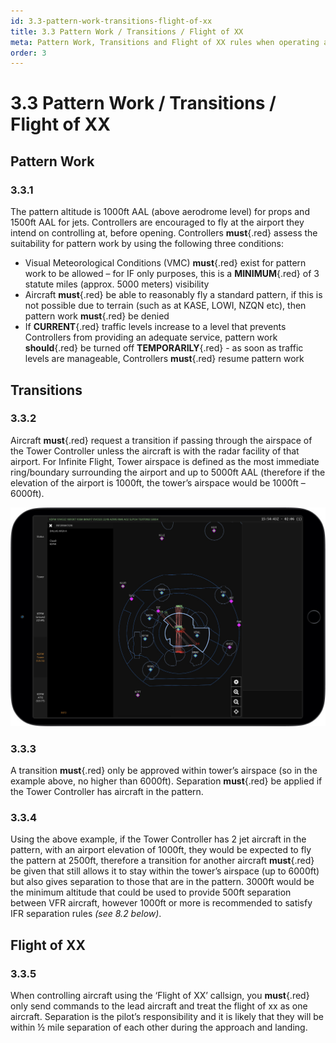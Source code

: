 ```yaml
---
id: 3.3-pattern-work-transitions-flight-of-xx
title: 3.3 Pattern Work / Transitions / Flight of XX
meta: Pattern Work, Transitions and Flight of XX rules when operating a tower facility within Infinite Flight.
order: 3
---
```


# 3.3  Pattern Work / Transitions / Flight of XX

 

## Pattern Work



### 3.3.1    

The pattern altitude is 1000ft AAL (above aerodrome level) for props and 1500ft AAL for jets. Controllers are encouraged to fly at the airport they intend on controlling at, before opening. Controllers **must**{.red} assess the suitability for pattern work by using the following three conditions:

 

- Visual Meteorological Conditions (VMC) **must**{.red} exist for pattern work to be allowed – for IF only purposes, this is a **MINIMUM**{.red} of 3 statute miles (approx. 5000 meters) visibility
- Aircraft **must**{.red} be able to reasonably fly a standard pattern, if this is not possible due to terrain (such as at KASE, LOWI, NZQN etc), then pattern work **must**{.red} be denied
- If **CURRENT**{.red} traffic levels increase to a level that prevents Controllers from providing an adequate service, pattern work **should**{.red} be turned off **TEMPORARILY**{.red} - as soon as traffic levels are manageable, Controllers **must**{.red} resume pattern work



## Transitions



### 3.3.2    

Aircraft **must**{.red} request a transition if passing through the airspace of the Tower Controller unless the aircraft is with the radar facility of that airport. For Infinite Flight, Tower airspace is defined as the most immediate ring/boundary surrounding the airport and up to 5000ft AAL (therefore if the elevation of the airport is 1000ft, the tower’s airspace would be 1000ft – 6000ft).

![Image 3.3.2.1 - Tower Airspace for KDFW](_images/manual/frames/atc-tower-airspace.jpg)


### 3.3.3    

A transition **must**{.red} only be approved within tower’s airspace (so in the example above, no higher than 6000ft). Separation **must**{.red} be applied if the Tower Controller has aircraft in the pattern.



### 3.3.4    

Using the above example, if the Tower Controller has 2 jet aircraft in the pattern, with an airport elevation of 1000ft, they would be expected to fly the pattern at 2500ft, therefore a transition for another aircraft **must**{.red} be given that still allows it to stay within the tower’s airspace (up to 6000ft) but also gives separation to those that are in the pattern. 3000ft would be the minimum altitude that could be used to provide 500ft separation between VFR aircraft, however 1000ft or more is recommended to satisfy IFR separation rules *(see 8.2 below)*.



## Flight of XX



### 3.3.5    

When controlling aircraft using the ‘Flight of XX’ callsign, you **must**{.red} only send commands to the lead aircraft and treat the flight of xx as one aircraft. Separation is the pilot’s responsibility and it is likely that they will be within ½ mile separation of each other during the approach and landing.

 